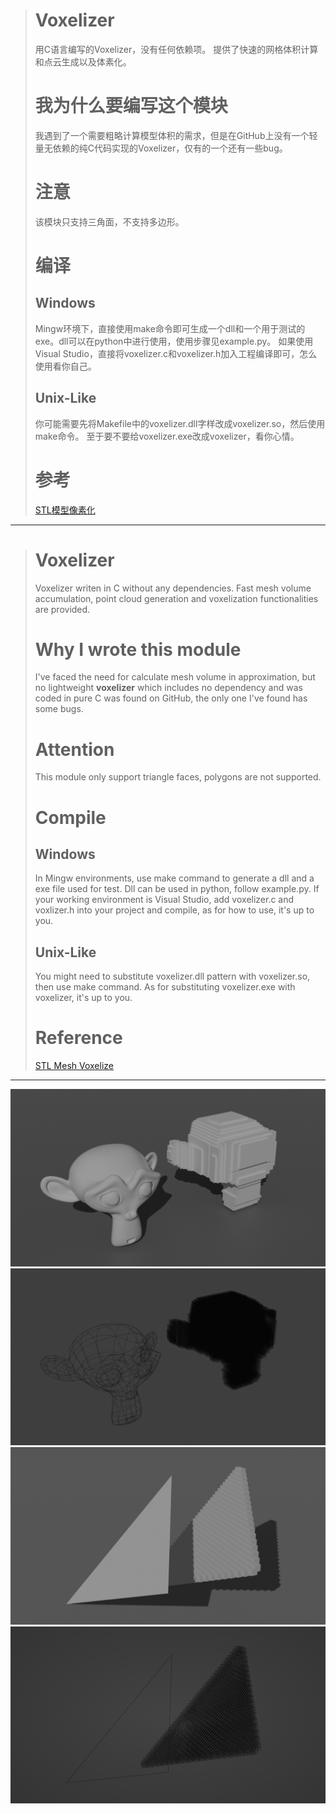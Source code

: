 > # Voxelizer
> 用C语言编写的Voxelizer，没有任何依赖项。
> 提供了快速的网格体积计算和点云生成以及体素化。
> # 我为什么要编写这个模块
> 我遇到了一个需要粗略计算模型体积的需求，但是在GitHub上没有一个轻量无依赖的纯C代码实现的Voxelizer，仅有的一个还有一些bug。 
> # 注意
> 该模块只支持三角面，不支持多边形。
> # 编译
> ## Windows
> Mingw环境下，直接使用make命令即可生成一个dll和一个用于测试的exe。dll可以在python中进行使用，使用步骤见example.py。
> 如果使用Visual Studio，直接将voxelizer.c和voxelizer.h加入工程编译即可，怎么使用看你自己。
> ## Unix-Like
> 你可能需要先将Makefile中的voxelizer.dll字样改成voxelizer.so，然后使用make命令。
> 至于要不要给voxelizer.exe改成voxelizer，看你心情。
> # 参考
> [STL模型像素化](https://zhuanlan.zhihu.com/p/410306876)

---

> # Voxelizer
> Voxelizer writen in C without any dependencies.
> Fast mesh volume accumulation, point cloud generation and voxelization functionalities are provided. 
> # Why I wrote this module
> I've faced the need for calculate mesh volume in approximation, but no lightweight **voxelizer** which includes no dependency and was coded in pure C was found on GitHub, the only one I've found has some bugs. 
> # Attention
> This module only support triangle faces, polygons are not supported.
> # Compile
> ## Windows
> In Mingw environments, use make command to generate a dll and a exe file used for test. Dll can be used in python, follow example.py.
> If your working environment is Visual Studio, add voxelizer.c and voxlizer.h into your project and compile, as for how to use, it's up to you.
> ## Unix-Like
> You might need to substitute voxelizer.dll pattern with voxelizer.so, then use make command.
> As for substituting voxelizer.exe with voxelizer, it's up to you.
> # Reference
> [STL Mesh Voxelize](https://zhuanlan.zhihu.com/p/410306876)

---

![img1](img/img1.png)
![img2](img/img2.png)
![img3](img/img3.png)
![img4](img/img4.png)
